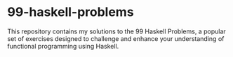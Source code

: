 # 99-haskell-problems
This repository contains my solutions to the 99 Haskell Problems, a popular set of exercises designed to challenge and enhance your understanding of functional programming using Haskell. 

